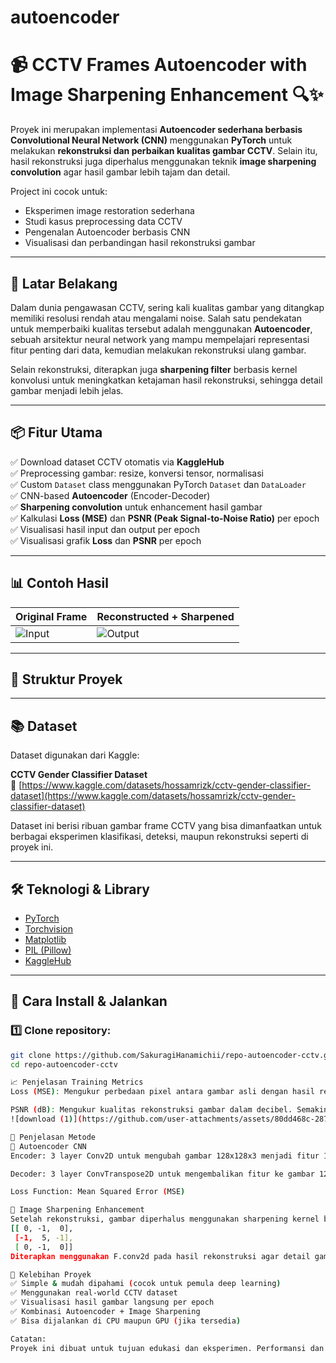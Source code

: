 # autoencoder
# 📹 CCTV Frames Autoencoder with Image Sharpening Enhancement 🔍✨

Proyek ini merupakan implementasi **Autoencoder sederhana berbasis Convolutional Neural Network (CNN)** menggunakan **PyTorch** untuk melakukan **rekonstruksi dan perbaikan kualitas gambar CCTV**. Selain itu, hasil rekonstruksi juga diperhalus menggunakan teknik **image sharpening convolution** agar hasil gambar lebih tajam dan detail.

Project ini cocok untuk:
- Eksperimen image restoration sederhana
- Studi kasus preprocessing data CCTV
- Pengenalan Autoencoder berbasis CNN
- Visualisasi dan perbandingan hasil rekonstruksi gambar

---

## 📌 Latar Belakang

Dalam dunia pengawasan CCTV, sering kali kualitas gambar yang ditangkap memiliki resolusi rendah atau mengalami noise. Salah satu pendekatan untuk memperbaiki kualitas tersebut adalah menggunakan **Autoencoder**, sebuah arsitektur neural network yang mampu mempelajari representasi fitur penting dari data, kemudian melakukan rekonstruksi ulang gambar.

Selain rekonstruksi, diterapkan juga **sharpening filter** berbasis kernel konvolusi untuk meningkatkan ketajaman hasil rekonstruksi, sehingga detail gambar menjadi lebih jelas.

---

## 📦 Fitur Utama

✅ Download dataset CCTV otomatis via **KaggleHub**  
✅ Preprocessing gambar: resize, konversi tensor, normalisasi  
✅ Custom `Dataset` class menggunakan PyTorch `Dataset` dan `DataLoader`  
✅ CNN-based **Autoencoder** (Encoder-Decoder)  
✅ **Sharpening convolution** untuk enhancement hasil gambar  
✅ Kalkulasi **Loss (MSE)** dan **PSNR (Peak Signal-to-Noise Ratio)** per epoch  
✅ Visualisasi hasil input dan output per epoch  
✅ Visualisasi grafik **Loss** dan **PSNR** per epoch  

---

## 📊 Contoh Hasil

| Original Frame | Reconstructed + Sharpened |
|:---------------|:---------------------------|
| ![Input](results/input_epoch1_img0.png) | ![Output](results/output_epoch1_img0.png) |

---

## 📂 Struktur Proyek


---

## 📚 Dataset

Dataset digunakan dari Kaggle:

**CCTV Gender Classifier Dataset**  
🔗 [https://www.kaggle.com/datasets/hossamrizk/cctv-gender-classifier-dataset](https://www.kaggle.com/datasets/hossamrizk/cctv-gender-classifier-dataset)

Dataset ini berisi ribuan gambar frame CCTV yang bisa dimanfaatkan untuk berbagai eksperimen klasifikasi, deteksi, maupun rekonstruksi seperti di proyek ini.

---

## 🛠️ Teknologi & Library

- [PyTorch](https://pytorch.org/)
- [Torchvision](https://pytorch.org/vision/stable/index.html)
- [Matplotlib](https://matplotlib.org/)
- [PIL (Pillow)](https://pillow.readthedocs.io/en/stable/)
- [KaggleHub](https://github.com/Kaggle/kagglehub)

---

## 🚀 Cara Install & Jalankan

### 1️⃣ Clone repository:

```bash
git clone https://github.com/SakuragiHanamichii/repo-autoencoder-cctv.git
cd repo-autoencoder-cctv

📈 Penjelasan Training Metrics
Loss (MSE): Mengukur perbedaan pixel antara gambar asli dengan hasil rekonstruksi. Semakin kecil, semakin baik.

PSNR (dB): Mengukur kualitas rekonstruksi gambar dalam decibel. Semakin tinggi nilai PSNR, semakin bagus kualitas rekonstruksi.
![download (1)](https://github.com/user-attachments/assets/80dd468c-2875-451c-b1df-01a9c0c25e18)

📑 Penjelasan Metode
📌 Autoencoder CNN
Encoder: 3 layer Conv2D untuk mengubah gambar 128x128x3 menjadi fitur 16x16x256.

Decoder: 3 layer ConvTranspose2D untuk mengembalikan fitur ke gambar 128x128x3.

Loss Function: Mean Squared Error (MSE)

📌 Image Sharpening Enhancement
Setelah rekonstruksi, gambar diperhalus menggunakan sharpening kernel berikut:
[[ 0, -1,  0],
 [-1,  5, -1],
 [ 0, -1,  0]]
Diterapkan menggunakan F.conv2d pada hasil rekonstruksi agar detail gambar lebih tajam.

📌 Kelebihan Proyek
✅ Simple & mudah dipahami (cocok untuk pemula deep learning)
✅ Menggunakan real-world CCTV dataset
✅ Visualisasi hasil gambar langsung per epoch
✅ Kombinasi Autoencoder + Image Sharpening
✅ Bisa dijalankan di CPU maupun GPU (jika tersedia)

Catatan:
Proyek ini dibuat untuk tujuan edukasi dan eksperimen. Performansi dan hasil dapat bervariasi tergantung dataset, parameter training, dan arsitektur model.

